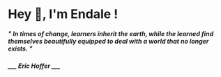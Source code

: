 <h1 title="head"> Hey 👋, I'm Endale !</h1>

**<h5><i>" In times of change, learners inherit the earth, while the learned find themselves beautifully equipped to deal with a world that no longer exists. "</i></h5>**

*<b>___ Eric Hoffer ___</b>*
